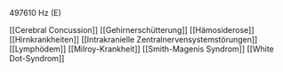 497610 Hz (E)

[[Cerebral Concussion]]
[[Gehirnerschütterung]]
[[Hämosiderose]]
[[Hirnkrankheiten]]
[[Intrakranielle Zentralnervensystemstörungen]]
[[Lymphödem]]
[[Milroy-Krankheit]]
[[Smith-Magenis Syndrom]]
[[White Dot-Syndrom]]